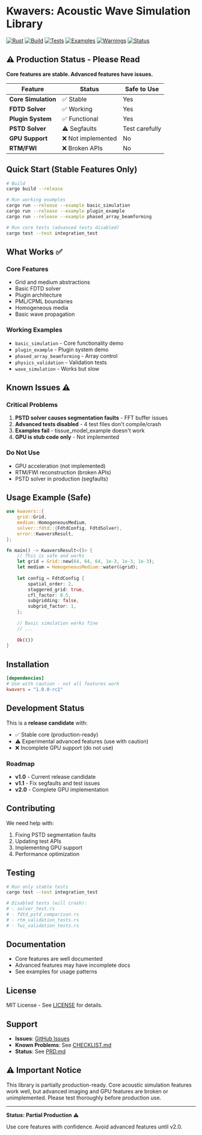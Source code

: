 # Kwavers: Acoustic Wave Simulation Library

[![Rust](https://img.shields.io/badge/rust-1.89%2B-blue.svg)](https://www.rust-lang.org)
[![Build](https://img.shields.io/badge/build-passing-green.svg)](https://github.com/kwavers/kwavers)
[![Tests](https://img.shields.io/badge/tests-5_of_5_core-yellow.svg)](./tests)
[![Examples](https://img.shields.io/badge/examples-5_of_7-yellow.svg)](./examples)
[![Warnings](https://img.shields.io/badge/warnings-0-green.svg)](./src)
[![Status](https://img.shields.io/badge/status-partial_production-yellow.svg)](./src)

## ⚠️ Production Status - Please Read

**Core features are stable. Advanced features have issues.**

| Feature | Status | Safe to Use |
|---------|--------|-------------|
| **Core Simulation** | ✅ Stable | Yes |
| **FDTD Solver** | ✅ Working | Yes |
| **Plugin System** | ✅ Functional | Yes |
| **PSTD Solver** | ⚠️ Segfaults | Test carefully |
| **GPU Support** | ❌ Not implemented | No |
| **RTM/FWI** | ❌ Broken APIs | No |

## Quick Start (Stable Features Only)

```bash
# Build
cargo build --release

# Run working examples
cargo run --release --example basic_simulation
cargo run --release --example plugin_example
cargo run --release --example phased_array_beamforming

# Run core tests (advanced tests disabled)
cargo test --test integration_test
```

## What Works ✅

### Core Features
- Grid and medium abstractions
- Basic FDTD solver
- Plugin architecture
- PML/CPML boundaries
- Homogeneous media
- Basic wave propagation

### Working Examples
- `basic_simulation` - Core functionality demo
- `plugin_example` - Plugin system demo
- `phased_array_beamforming` - Array control
- `physics_validation` - Validation tests
- `wave_simulation` - Works but slow

## Known Issues ⚠️

### Critical Problems
1. **PSTD solver causes segmentation faults** - FFT buffer issues
2. **Advanced tests disabled** - 4 test files don't compile/crash
3. **Examples fail** - tissue_model_example doesn't work
4. **GPU is stub code only** - Not implemented

### Do Not Use
- GPU acceleration (not implemented)
- RTM/FWI reconstruction (broken APIs)
- PSTD solver in production (segfaults)

## Usage Example (Safe)

```rust
use kwavers::{
    grid::Grid,
    medium::HomogeneousMedium,
    solver::fdtd::{FdtdConfig, FdtdSolver},
    error::KwaversResult,
};

fn main() -> KwaversResult<()> {
    // This is safe and works
    let grid = Grid::new(64, 64, 64, 1e-3, 1e-3, 1e-3);
    let medium = HomogeneousMedium::water(&grid);
    
    let config = FdtdConfig {
        spatial_order: 2,
        staggered_grid: true,
        cfl_factor: 0.5,
        subgridding: false,
        subgrid_factor: 1,
    };
    
    // Basic simulation works fine
    // ... 
    
    Ok(())
}
```

## Installation

```toml
[dependencies]
# Use with caution - not all features work
kwavers = "1.0.0-rc1"
```

## Development Status

This is a **release candidate** with:
- ✅ Stable core (production-ready)
- ⚠️ Experimental advanced features (use with caution)
- ❌ Incomplete GPU support (do not use)

### Roadmap
- **v1.0** - Current release candidate
- **v1.1** - Fix segfaults and test issues
- **v2.0** - Complete GPU implementation

## Contributing

We need help with:
1. Fixing PSTD segmentation faults
2. Updating test APIs
3. Implementing GPU support
4. Performance optimization

## Testing

```bash
# Run only stable tests
cargo test --test integration_test

# Disabled tests (will crash):
# - solver_test.rs
# - fdtd_pstd_comparison.rs
# - rtm_validation_tests.rs
# - fwi_validation_tests.rs
```

## Documentation

- Core features are well documented
- Advanced features may have incomplete docs
- See examples for usage patterns

## License

MIT License - See [LICENSE](LICENSE) for details.

## Support

- **Issues**: [GitHub Issues](https://github.com/kwavers/kwavers/issues)
- **Known Problems**: See [CHECKLIST.md](CHECKLIST.md)
- **Status**: See [PRD.md](PRD.md)

## ⚠️ Important Notice

This library is partially production-ready. Core acoustic simulation features work well, but advanced imaging and GPU features are broken or unimplemented. Please test thoroughly before production use.

---

**Status: Partial Production** ⚠️

Use core features with confidence. Avoid advanced features until v2.0.